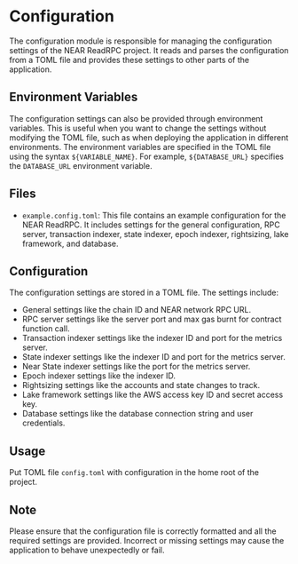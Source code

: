 # Configuration

The configuration module is responsible for managing the configuration settings of the NEAR ReadRPC project.
It reads and parses the configuration from a TOML file and provides these settings to other parts of the application.

## Environment Variables

The configuration settings can also be provided through environment variables. 
This is useful when you want to change the settings without modifying the TOML file, 
such as when deploying the application in different environments. 
The environment variables are specified in the TOML file using the syntax `${VARIABLE_NAME}`.
For example, `${DATABASE_URL}` specifies the `DATABASE_URL` environment variable.

## Files

- `example.config.toml`: This file contains an example configuration for the NEAR ReadRPC. 
It includes settings for the general configuration, 
RPC server, transaction indexer, state indexer, epoch indexer, rightsizing, lake framework, and database.


## Configuration

The configuration settings are stored in a TOML file. The settings include:

- General settings like the chain ID and NEAR network RPC URL.
- RPC server settings like the server port and max gas burnt for contract function call.
- Transaction indexer settings like the indexer ID and port for the metrics server.
- State indexer settings like the indexer ID and port for the metrics server.
- Near State indexer settings like the port for the metrics server.
- Epoch indexer settings like the indexer ID.
- Rightsizing settings like the accounts and state changes to track.
- Lake framework settings like the AWS access key ID and secret access key.
- Database settings like the database connection string and user credentials.

## Usage

Put TOML file `config.toml` with configuration in the home root of the project.

## Note

Please ensure that the configuration file is correctly formatted and all the required settings are provided. 
Incorrect or missing settings may cause the application to behave unexpectedly or fail.
